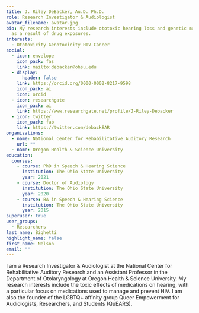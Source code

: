 ```yaml
---
title: J. Riley DeBacker, Au.D. Ph.D.
role: Research Investigator & Audiologist
avatar_filename: avatar.jpg
bio: My research interests include ototoxic hearing loss and genetic mutations
  as a result of drug exposures.
interests:
  - Ototoxicity Genotoxicity HIV Cancer
social:
  - icon: envelope
    icon_pack: fas
    link: mailto:debacker@ohsu.edu
  - display:
      header: false
    link: https://orcid.org/0000-0002-8217-9598
    icon_pack: ai
    icon: orcid
  - icon: researchgate
    icon_pack: ai
    link: https://www.researchgate.net/profile/J-Riley-Debacker
  - icon: twitter
    icon_pack: fab
    link: https://twitter.com/debackEAR
organizations:
  - name: National Center for Rehabilitative Auditory Research
    url: ""
  - name: Oregon Health & Science University
education:
  courses:
    - course: PhD in Speech & Hearing Science
      institution: The Ohio State University
      year: 2021
    - course: Doctor of Audiology
      institution: The Ohio State University
      year: 2020
    - course: BA in Speech & Hearing Science
      institution: The Ohio State University
      year: 2015
superuser: true
user_groups:
  - Researchers
last_name: Bighetti
highlight_name: false
first_name: Nelson
email: ""
---
```

I am a Research Investigator & Audiologist at the National Center for Rehabilitative Auditory Research and an Assistant Professor in the Department of Otolaryngology at Oregon Health & Science University. My research interests include the toxic effects of medications on hearing, with a particular focus on medications used to manage and prevent HIV. I am also the founder of the LGBTQ+ affinity group Queer Empowerment for Audiologists, Researchers, and Students (QuEARS).